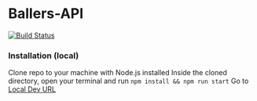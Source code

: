 # Ballers-API

[![Build Status](https://travis-ci.com/Highrachy/ballers-api.svg?branch=develop)](https://travis-ci.com/Highrachy/ballers-api)

### Installation (local)
Clone repo to your machine with Node.js installed
Inside the cloned directory, open your terminal and run `npm install && npm run start`
Go to [Local Dev URL](http://localhost:3000/api/v1/welcome)
